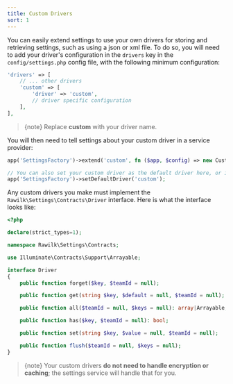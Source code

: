 ```yaml
---
title: Custom Drivers
sort: 1
---
```


You can easily extend settings to use your own drivers for storing and retrieving settings, such as using a json
or xml file. To do so, you will need to add your driver's configuration in the `drivers` key in the `config/settings.php`
config file, with the following minimum configuration:

```php
'drivers' => [
    // ... other drivers
    'custom' => [
        'driver' => 'custom',
        // driver specific configuration
    ],
],
```

> {note} Replace **custom** with your driver name.

You will then need to tell settings about your custom driver in a service provider:

```php
app('SettingsFactory')->extend('custom', fn ($app, $config) => new CustomDriver($config));

// You can also set your custom driver as the default driver here, or in the config/settings.php config file:
app('SettingsFactory')->setDefaultDriver('custom');
```

Any custom drivers you make must implement the `Rawilk\Settings\Contracts\Driver` interface. Here is what
the interface looks like:

```php
<?php

declare(strict_types=1);

namespace Rawilk\Settings\Contracts;

use Illuminate\Contracts\Support\Arrayable;

interface Driver
{
    public function forget($key, $teamId = null);

    public function get(string $key, $default = null, $teamId = null);

    public function all($teamId = null, $keys = null): array|Arrayable;

    public function has($key, $teamId = null): bool;

    public function set(string $key, $value = null, $teamId = null);

    public function flush($teamId = null, $keys = null);
}
```

> {note} Your custom drivers **do not need to handle encryption or caching**; the settings service will handle that for you.
